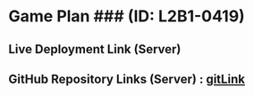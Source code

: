 # Game Plan ### (ID: L2B1-0419)

## Live Deployment Link (Server)

## GitHub Repository Links (Server) : [gitLink](https://github.com/saifmaamun/gameplan)
